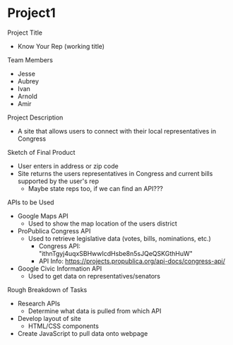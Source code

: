 # Project1

Project Title
  - Know Your Rep (working title)

Team Members
  - Jesse
  - Aubrey
  - Ivan
  - Arnold
  - Amir

Project Description
  - A site that allows users to connect with their local representatives in Congress

Sketch of Final Product
  - User enters in address or zip code
  - Site returns the users representatives in Congress and current bills supported by the user's rep
      * Maybe state reps too, if we can find an API???

APIs to be Used
  - Google Maps API
      * Used to show the map location of the users district
  - ProPublica Congress API
      * Used to retrieve legislative data (votes, bills, nominations, etc.)
        * Congress API: "ithnTgyj4uqxSBHwwIcdHsbe8n5sJQeQSKGthHuW"
        * API Info: https://projects.propublica.org/api-docs/congress-api/
  - Google Civic Information API
      * Used to get data on representatives/senators

Rough Breakdown of Tasks
  - Research APIs
      * Determine what data is pulled from which API
  - Develop layout of site
      * HTML/CSS components
  - Create JavaScript to pull data onto webpage
